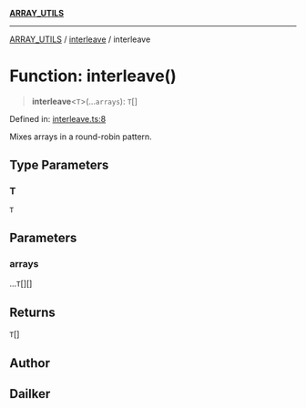 [**ARRAY_UTILS**](../../README.md)

***

[ARRAY_UTILS](../../README.md) / [interleave](../README.md) / interleave

# Function: interleave()

> **interleave**\<`T`\>(...`arrays`): `T`[]

Defined in: [interleave.ts:8](https://github.com/dailker/everyutil/blob/2c6c8c707de5d4a5d228d272d2d21855929838e2/src/array/interleave.ts#L8)

Mixes arrays in a round-robin pattern.

## Type Parameters

### T

`T`

## Parameters

### arrays

...`T`[][]

## Returns

`T`[]

## Author

## Dailker

